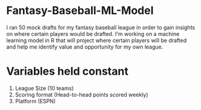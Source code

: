 # Fantasy-Baseball-ML-Model

I ran 50 mock drafts for my fantasy baseball league in order to gain insights on where certain players would be drafted. I'm working on a machine learning model in 
R that will project where certain players will be drafted and help me identify value and opportunity for my own league.

# Variables held constant

1. League Size (10 teams)
2. Scoring format (Head-to-head points scored weekly)
3. Platform (ESPN)
